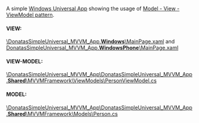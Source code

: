 A simple [Windows Universal App](https://dev.windows.com/en-us/develop/build-apps-shared-code "Building Windows and Windows Phone apps with shared code") showing the usage of [Model - View - ViewModel pattern](https://msdn.microsoft.com/en-us/library/windows/apps/jj883732.aspx "Use the Model-View-ViewModel (MVVM) pattern"). 

#### VIEW: 

[\DonatasSimpleUniversal_MVVM_App.**Windows**\MainPage.xaml](https://github.com/BlueWhaleSEO/.NET/blob/master/DonatasSimpleUniversal_MVVM_App/DonatasSimpleUniversal_MVVM_App/DonatasSimpleUniversal_MVVM_App.Windows/MainPage.xaml) and [DonatasSimpleUniversal_MVVM_App.**WindowsPhone**\MainPage.xaml](https://github.com/BlueWhaleSEO/.NET/blob/master/DonatasSimpleUniversal_MVVM_App/DonatasSimpleUniversal_MVVM_App/DonatasSimpleUniversal_MVVM_App.WindowsPhone/MainPage.xaml)

#### VIEW-MODEL:

[\DonatasSimpleUniversal_MVVM_App\DonatasSimpleUniversal_MVVM_App.**Shared**\MVVMFramework\ViewModels\PersonViewModel.cs](https://github.com/BlueWhaleSEO/.NET/blob/master/DonatasSimpleUniversal_MVVM_App/DonatasSimpleUniversal_MVVM_App/DonatasSimpleUniversal_MVVM_App.Shared/MVVMFramework/ViewModels/PersonViewModel.cs)

#### MODEL:

[\DonatasSimpleUniversal_MVVM_App\DonatasSimpleUniversal_MVVM_App.**Shared**\MVVMFramework\Models\Person.cs](https://github.com/BlueWhaleSEO/.NET/blob/master/DonatasSimpleUniversal_MVVM_App/DonatasSimpleUniversal_MVVM_App/DonatasSimpleUniversal_MVVM_App.Shared/MVVMFramework/Models/Person.cs)
